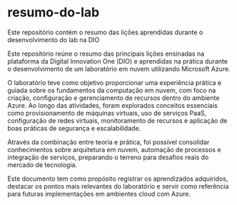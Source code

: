 # resumo-do-lab
Este repositório contém o resumo das lições aprendidas durante o desenvolvimento do lab na DIO

Este repositório reúne o resumo das principais lições ensinadas na plataforma da Digital Innovation One (DIO) e aprendidas na prática durante o desenvolvimento de um laboratório em nuvem utilizando Microsoft Azure.

O laboratório teve como objetivo proporcionar uma experiência prática e guiada sobre os fundamentos da computação em nuvem, com foco na criação, configuração e gerenciamento de recursos dentro do ambiente Azure. Ao longo das atividades, foram explorados conceitos essenciais como provisionamento de máquinas virtuais, uso de serviços PaaS, configuração de redes virtuais, monitoramento de recursos e aplicação de boas práticas de segurança e escalabilidade.

Através da combinação entre teoria e prática, foi possível consolidar conhecimentos sobre arquitetura em nuvem, automação de processos e integração de serviços, preparando o terreno para desafios reais do mercado de tecnologia.

Este documento tem como propósito registrar os aprendizados adquiridos, destacar os pontos mais relevantes do laboratório e servir como referência para futuras implementações em ambientes cloud com Azure.

